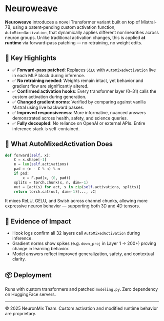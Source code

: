 
# Neuroweave

**Neuroweave** introduces a novel Transformer variant built on top of Mistral-7B, using a patent-pending custom activation function, `AutoMixedActivation`, that dynamically applies different nonlinearities across neuron groups. Unlike traditional activation changes, this is applied **at runtime** via forward-pass patching — no retraining, no weight edits.

## 🚀 Key Highlights

- ✅ **Forward-pass patched**: Replaces `SiLU` with `AutoMixedActivation` live in each MLP block during inference.
- ✅ **No retraining needed**: Weights remain intact, yet behavior and gradient flow are significantly altered.
- ✅ **Confirmed activation hooks**: Every transformer layer (0–31) calls the custom activation during generation.
- ✅ **Changed gradient norms**: Verified by comparing against vanilla Mistral using live backward passes.
- ✅ **Improved responsiveness**: More informative, nuanced answers demonstrated across health, safety, and science queries.
- ✅ **Fully decoupled**: No reliance on OpenAI or external APIs. Entire inference stack is self-contained.

## 🔬 What AutoMixedActivation Does

```python
def forward(self, x):
    C = x.shape[-1]
    n = len(self.activations)
    pad = (n - C % n) % n
    if pad:
        x = F.pad(x, (0, pad))
    splits = torch.chunk(x, n, dim=-1)
    out = [act(s) for act, s in zip(self.activations, splits)]
    return torch.cat(out, dim=-1)[..., :C]
```

It mixes ReLU, GELU, and Swish across channel chunks, allowing more expressive neuron behavior — supporting both 3D and 4D tensors.

## 🧪 Evidence of Impact

- Hook logs confirm all 32 layers call `AutoMixedActivation` during inference.
- Gradient norms show spikes (e.g. `down_proj` in Layer 1 → 200+) proving change in learning behavior.
- Model answers reflect improved generalization, safety, and contextual clarity.

## 📦 Deployment

Runs with custom transformers and patched `modeling.py`.
Zero dependency on HuggingFace servers.

---

© 2025 NeuronMix Team. Custom activation and modified runtime behavior are proprietary.
